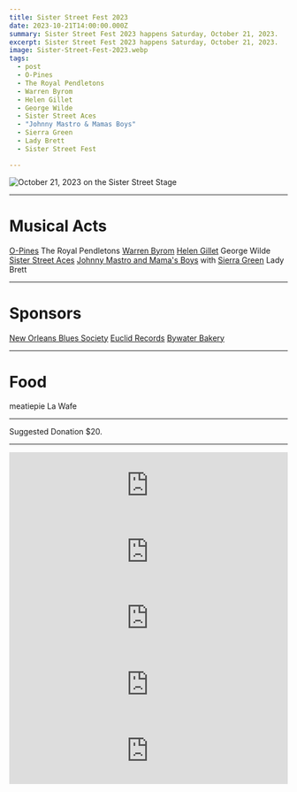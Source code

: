 ```yaml
---
title: Sister Street Fest 2023
date: 2023-10-21T14:00:00.000Z
summary: Sister Street Fest 2023 happens Saturday, October 21, 2023.
excerpt: Sister Street Fest 2023 happens Saturday, October 21, 2023.
image: Sister-Street-Fest-2023.webp
tags:
  - post 
  - O-Pines
  - The Royal Pendletons
  - Warren Byrom
  - Helen Gillet
  - George Wilde
  - Sister Street Aces
  - "Johnny Mastro & Mamas Boys"
  - Sierra Green
  - Lady Brett
  - Sister Street Fest

---
```


![October 21, 2023 on the Sister Street Stage](/static/img/Sister-Street-Fest-2023.webp)

---

# Musical Acts

[O-Pines](https://www.facebook.com/p/The-O-Pines-100063849859796/)
The Royal Pendletons
[Warren Byrom](https://warrenbyrom.bandcamp.com/)
[Helen Gillet](https://www.helengillet.com/)
George Wilde
[Sister Street Aces](https://www.instagram.com/sisterstreetaces)
[Johnny Mastro and Mama's Boys](https://www.johnnymastro.com/) with [Sierra Green](https://sierragreen.net/)
Lady Brett

---

# Sponsors

[New Orleans Blues Society](https://neworleansbluessociety.com/)
[Euclid Records](https://euclidrecordsneworleans.com/)
[Bywater Bakery](https://www.bywaterbakery.com/)

---

# Food
meatiepie
La Wafe

---

Suggested Donation $20.

---

<iframe style="border: 0; width: 100%; height: 120px;" src="https://bandcamp.com/EmbeddedPlayer/album=1080636166/size=large/bgcol=ffffff/linkcol=de270f/tracklist=false/artwork=small/track=1804065728/transparent=true/" seamless><a href="https://gonerrecords.bandcamp.com/album/the-sore-losers-original-soundtrack">The Sore Losers (Original Soundtrack) by Various Artists</a></iframe>

<iframe style="border: 0; width: 100%; height: 120px;" src="https://bandcamp.com/EmbeddedPlayer/album=3973158043/size=large/bgcol=ffffff/linkcol=de270f/tracklist=false/artwork=small/transparent=true/" seamless><a href="https://warrenbyrom.bandcamp.com/album/dreaming-the-sun">Dreaming the Sun by Warren Byrom</a></iframe>

<iframe style="border: 0; width: 100%; height: 120px;" src="https://bandcamp.com/EmbeddedPlayer/album=4007493750/size=large/bgcol=ffffff/linkcol=de270f/tracklist=false/artwork=small/transparent=true/" seamless><a href="https://helengillet.bandcamp.com/album/rebelle">ReBelle by Helen Gillet</a></iframe>

<iframe style="border: 0; width: 100%; height: 120px;" src="https://bandcamp.com/EmbeddedPlayer/album=2508270384/size=large/bgcol=ffffff/linkcol=de270f/tracklist=false/artwork=small/transparent=true/" seamless><a href="https://continentalrecordservices.bandcamp.com/album/elmore-james-for-president">Elmore James For President by Johnny Mastro &amp; Mama&#39;s Boys (Febr. 26)</a></iframe>

<iframe style="border: 0; width: 100%; height: 120px;" src="https://bandcamp.com/EmbeddedPlayer/album=1459083212/size=large/bgcol=ffffff/linkcol=de270f/tracklist=false/artwork=small/transparent=true/" seamless><a href="https://sierragreen.bandcamp.com/album/sierra-green-and-the-soul-machine-s-t">Sierra Green and The Soul Machine S/T by Sierra Green</a></iframe>



